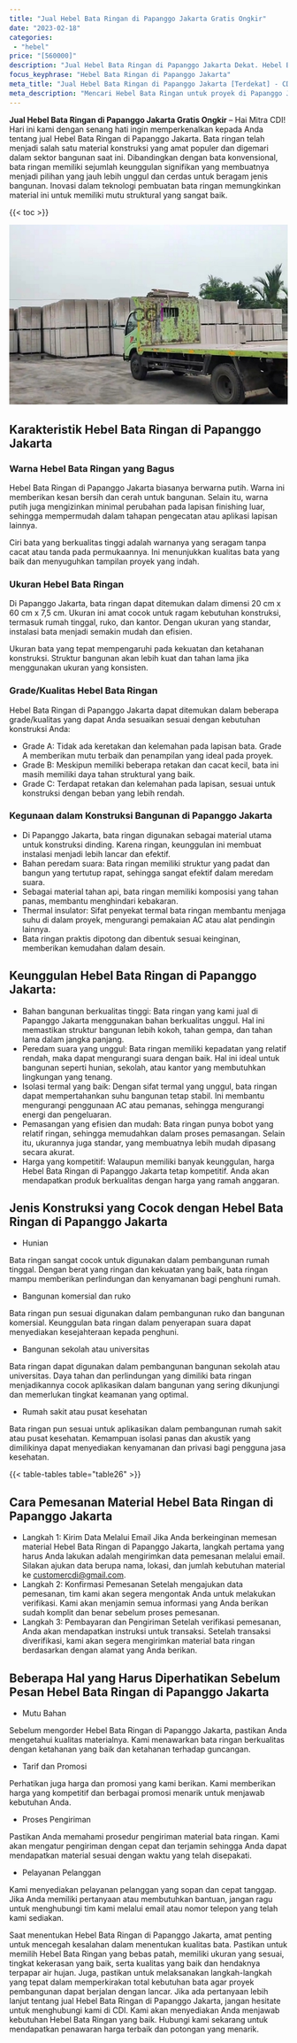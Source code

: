 ```yaml
---
title: "Jual Hebel Bata Ringan di Papanggo Jakarta Gratis Ongkir"
date: "2023-02-18"
categories:
 - "hebel"
price: "[560000]"
description: "Jual Hebel Bata Ringan di Papanggo Jakarta Dekat. Hebel Bata Ringan ini sering digunakan dalam proyek pembangunan sebagai bahan bangunan dinding yang kokoh dan tahan lama. Silakan hubungi kami untuk informasi lebih lanjut."
focus_keyphrase: "Hebel Bata Ringan di Papanggo Jakarta"
meta_title: "Jual Hebel Bata Ringan di Papanggo Jakarta [Terdekat] - CDI"
meta_description: "Mencari Hebel Bata Ringan untuk proyek di Papanggo Jakarta? Kami menyediakan Hebel Bata Ringan berkualitas untuk material dinding. Dapatkan penawaran terbaik sekarang."
---
```


**Jual Hebel Bata Ringan di Papanggo Jakarta Gratis Ongkir** – Hai Mitra CDI! Hari ini kami dengan senang hati ingin memperkenalkan kepada Anda tentang jual Hebel Bata Ringan di Papanggo Jakarta. Bata ringan telah menjadi salah satu material konstruksi yang amat populer dan digemari dalam sektor bangunan saat ini. Dibandingkan dengan bata konvensional, bata ringan memiliki sejumlah keunggulan signifikan yang membuatnya menjadi pilihan yang jauh lebih unggul dan cerdas untuk beragam jenis bangunan. Inovasi dalam teknologi pembuatan bata ringan memungkinkan material ini untuk memiliki mutu struktural yang sangat baik.

{{< toc >}}

![Jual Hebel Bata Ringan di Papanggo Jakarta Gratis Ongkir](/images/hebel/hebel-bataringan-29.jpg)

## Karakteristik Hebel Bata Ringan di Papanggo Jakarta

### Warna Hebel Bata Ringan yang Bagus

Hebel Bata Ringan di Papanggo Jakarta biasanya berwarna putih. Warna ini memberikan kesan bersih dan cerah untuk bangunan. Selain itu, warna putih juga mengizinkan minimal perubahan pada lapisan finishing luar, sehingga mempermudah dalam tahapan pengecatan atau aplikasi lapisan lainnya.

Ciri bata yang berkualitas tinggi adalah warnanya yang seragam tanpa cacat atau tanda pada permukaannya. Ini menunjukkan kualitas bata yang baik dan menyuguhkan tampilan proyek yang indah.

### Ukuran Hebel Bata Ringan

Di Papanggo Jakarta, bata ringan dapat ditemukan dalam dimensi 20 cm x 60 cm x 7,5 cm. Ukuran ini amat cocok untuk ragam kebutuhan konstruksi, termasuk rumah tinggal, ruko, dan kantor. Dengan ukuran yang standar, instalasi bata menjadi semakin mudah dan efisien.

Ukuran bata yang tepat mempengaruhi pada kekuatan dan ketahanan konstruksi. Struktur bangunan akan lebih kuat dan tahan lama jika menggunakan ukuran yang konsisten.

### Grade/Kualitas Hebel Bata Ringan

Hebel Bata Ringan di Papanggo Jakarta dapat ditemukan dalam beberapa grade/kualitas yang dapat Anda sesuaikan sesuai dengan kebutuhan konstruksi Anda:

*   Grade A: Tidak ada keretakan dan kelemahan pada lapisan bata. Grade A memberikan mutu terbaik dan penampilan yang ideal pada proyek.
*   Grade B: Meskipun memiliki beberapa retakan dan cacat kecil, bata ini masih memiliki daya tahan struktural yang baik.
*   Grade C: Terdapat retakan dan kelemahan pada lapisan, sesuai untuk konstruksi dengan beban yang lebih rendah.

### Kegunaan dalam Konstruksi Bangunan di Papanggo Jakarta

*   Di Papanggo Jakarta, bata ringan digunakan sebagai material utama untuk konstruksi dinding. Karena ringan, keunggulan ini membuat instalasi menjadi lebih lancar dan efektif.
*   Bahan peredam suara: Bata ringan memiliki struktur yang padat dan bangun yang tertutup rapat, sehingga sangat efektif dalam meredam suara.
*   Sebagai material tahan api, bata ringan memiliki komposisi yang tahan panas, membantu menghindari kebakaran.
*   Thermal insulator: Sifat penyekat termal bata ringan membantu menjaga suhu di dalam proyek, mengurangi pemakaian AC atau alat pendingin lainnya.
*   Bata ringan praktis dipotong dan dibentuk sesuai keinginan, memberikan kemudahan dalam desain.

## Keunggulan Hebel Bata Ringan di Papanggo Jakarta:

*   Bahan bangunan berkualitas tinggi: Bata ringan yang kami jual di Papanggo Jakarta menggunakan bahan berkualitas unggul. Hal ini memastikan struktur bangunan lebih kokoh, tahan gempa, dan tahan lama dalam jangka panjang.
*   Peredam suara yang unggul: Bata ringan memiliki kepadatan yang relatif rendah, maka dapat mengurangi suara dengan baik. Hal ini ideal untuk bangunan seperti hunian, sekolah, atau kantor yang membutuhkan lingkungan yang tenang.
*   Isolasi termal yang baik: Dengan sifat termal yang unggul, bata ringan dapat mempertahankan suhu bangunan tetap stabil. Ini membantu mengurangi penggunaan AC atau pemanas, sehingga mengurangi energi dan pengeluaran.
*   Pemasangan yang efisien dan mudah: Bata ringan punya bobot yang relatif ringan, sehingga memudahkan dalam proses pemasangan. Selain itu, ukurannya juga standar, yang membuatnya lebih mudah dipasang secara akurat.
*   Harga yang kompetitif: Walaupun memiliki banyak keunggulan, harga Hebel Bata Ringan di Papanggo Jakarta tetap kompetitif. Anda akan mendapatkan produk berkualitas dengan harga yang ramah anggaran.

## Jenis Konstruksi yang Cocok dengan Hebel Bata Ringan di Papanggo Jakarta

*   Hunian

Bata ringan sangat cocok untuk digunakan dalam pembangunan rumah tinggal. Dengan berat yang ringan dan kekuatan yang baik, bata ringan mampu memberikan perlindungan dan kenyamanan bagi penghuni rumah.
*   Bangunan komersial dan ruko

Bata ringan pun sesuai digunakan dalam pembangunan ruko dan bangunan komersial. Keunggulan bata ringan dalam penyerapan suara dapat menyediakan kesejahteraan kepada penghuni.
*   Bangunan sekolah atau universitas

Bata ringan dapat digunakan dalam pembangunan bangunan sekolah atau universitas. Daya tahan dan perlindungan yang dimiliki bata ringan menjadikannya cocok aplikasikan dalam bangunan yang sering dikunjungi dan memerlukan tingkat keamanan yang optimal.
*   Rumah sakit atau pusat kesehatan

Bata ringan pun sesuai untuk aplikasikan dalam pembangunan rumah sakit atau pusat kesehatan. Kemampuan isolasi panas dan akustik yang dimilikinya dapat menyediakan kenyamanan dan privasi bagi pengguna jasa kesehatan.

{{< table-tables table="table26" >}}

## Cara Pemesanan Material Hebel Bata Ringan di Papanggo Jakarta

*   Langkah 1: Kirim Data Melalui Email
Jika Anda berkeinginan memesan material Hebel Bata Ringan di Papanggo Jakarta, langkah pertama yang harus Anda lakukan adalah mengirimkan data pemesanan melalui email. Silakan ajukan data berupa nama, lokasi, dan jumlah kebutuhan material ke customercdi@gmail.com.
*   Langkah 2: Konfirmasi Pemesanan
Setelah mengajukan data pemesanan, tim kami akan segera mengontak Anda untuk melakukan verifikasi. Kami akan menjamin semua informasi yang Anda berikan sudah komplit dan benar sebelum proses pemesanan.
*   Langkah 3: Pembayaran dan Pengiriman
Setelah verifikasi pemesanan, Anda akan mendapatkan instruksi untuk transaksi. Setelah transaksi diverifikasi, kami akan segera mengirimkan material bata ringan berdasarkan dengan alamat yang Anda berikan.

## Beberapa Hal yang Harus Diperhatikan Sebelum Pesan Hebel Bata Ringan di Papanggo Jakarta

*   Mutu Bahan

Sebelum mengorder Hebel Bata Ringan di Papanggo Jakarta, pastikan Anda mengetahui kualitas materialnya. Kami menawarkan bata ringan berkualitas dengan ketahanan yang baik dan ketahanan terhadap guncangan.
*   Tarif dan Promosi

Perhatikan juga harga dan promosi yang kami berikan. Kami memberikan harga yang kompetitif dan berbagai promosi menarik untuk menjawab kebutuhan Anda.
*   Proses Pengiriman

Pastikan Anda memahami prosedur pengiriman material bata ringan. Kami akan mengatur pengiriman dengan cepat dan terjamin sehingga Anda dapat mendapatkan material sesuai dengan waktu yang telah disepakati.
*   Pelayanan Pelanggan

Kami menyediakan pelayanan pelanggan yang sopan dan cepat tanggap. Jika Anda memiliki pertanyaan atau membutuhkan bantuan, jangan ragu untuk menghubungi tim kami melalui email atau nomor telepon yang telah kami sediakan.

Saat menentukan Hebel Bata Ringan di Papanggo Jakarta, amat penting untuk mencegah kesalahan dalam menentukan kualitas bata. Pastikan untuk memilih Hebel Bata Ringan yang bebas patah, memiliki ukuran yang sesuai, tingkat kekerasan yang baik, serta kualitas yang baik dan hendaknya terpapar air hujan. Juga, pastikan untuk melaksanakan langkah-langkah yang tepat dalam memperkirakan total kebutuhan bata agar proyek pembangunan dapat berjalan dengan lancar. Jika ada pertanyaan lebih lanjut tentang jual Hebel Bata Ringan di Papanggo Jakarta, jangan hesitate untuk menghubungi kami di CDI. Kami akan menyediakan Anda menjawab kebutuhan Hebel Bata Ringan yang baik. Hubungi kami sekarang untuk mendapatkan penawaran harga terbaik dan potongan yang menarik.